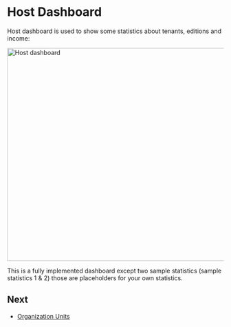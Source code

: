 # Host Dashboard

Host dashboard is used to show some statistics about tenants, editions
and income:

<img src="D:/Github/documents/docs/en/images/host-dashboard-1.png" alt="Host dashboard" class="img-thumbnail" width="1200" height="495" />

This is a fully implemented dashboard except two sample statistics (sample statistics 1 & 2) those are placeholders for your own statistics.

## Next

- [Organization Units](Getting-Started-Angular-Organization-Units)

  
